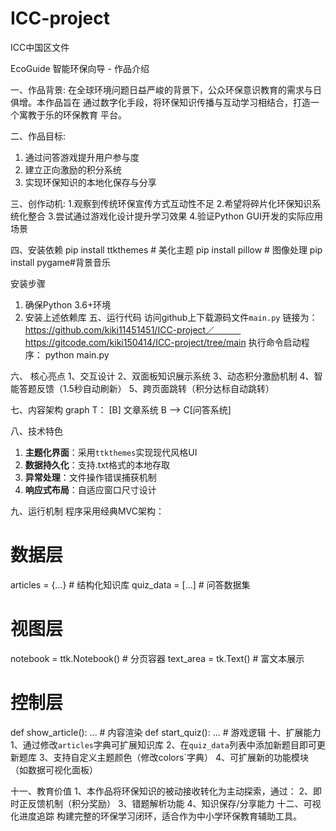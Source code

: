 # ICC-project

ICC中国区文件



EcoGuide 智能环保向导 - 作品介绍

一、作品背景:
在全球环境问题日益严峻的背景下，公众环保意识教育的需求与日俱增。本作品旨在	通过数字化手段，将环保知识传播与互动学习相结合，打造一个寓教于乐的环保教育	平台。

二、作品目标:
1. 通过问答游戏提升用户参与度
2. 建立正向激励的积分系统
3. 实现环保知识的本地化保存与分享

三、创作动机:
1.观察到传统环保宣传方式互动性不足
2.希望将碎片化环保知识系统化整合
3.尝试通过游戏化设计提升学习效果
4.验证Python GUI开发的实际应用场景

四、安装依赖
pip install ttkthemes  # 美化主题
pip install pillow  # 图像处理
pip install pygame#背景音乐

安装步骤
1. 确保Python 3.6+环境
2. 安装上述依赖库
五、运行代码
访问github上下载源码文件`main.py`
链接为：https://github.com/kiki11451451/ICC-project／　　　
　　　　https://gitcode.com/kiki150414/ICC-project/tree/main
执行命令启动程序：
python main.py


六、 核心亮点
1、交互设计
2、双面板知识展示系统
3、动态积分激励机制
4、智能答题反馈（1.5秒自动刷新）
5、跨页面跳转（积分达标自动跳转）

七、内容架构
graph T：
[B]  文章系统
   		B --> C[问答系统]
    		 
八、技术特色
1. **主题化界面**：采用`ttkthemes`实现现代风格UI
2. **数据持久化**：支持.txt格式的本地存取
3. **异常处理**：文件操作错误捕获机制
4. **响应式布局**：自适应窗口尺寸设计

九、运行机制
程序采用经典MVC架构：
# 数据层
articles = {...}  # 结构化知识库
quiz_data = [...]  # 问答数据集

# 视图层
notebook = ttk.Notebook()  # 分页容器
text_area = tk.Text()      # 富文本展示

# 控制层
def show_article(): ...    # 内容渲染
def start_quiz(): ...      # 游戏逻辑
十、扩展能力
1、通过修改`articles`字典可扩展知识库
2、在`quiz_data`列表中添加新题目即可更新题库
3、支持自定义主题颜色（修改colors`字典）
4、可扩展新的功能模块（如数据可视化面板）

十一、教育价值
1、本作品将环保知识的被动接收转化为主动探索，通过：
2、即时正反馈机制（积分奖励）
3、错题解析功能
4、知识保存/分享能力
十二、可视化进度追踪
构建完整的环保学习闭环，适合作为中小学环保教育辅助工具。

